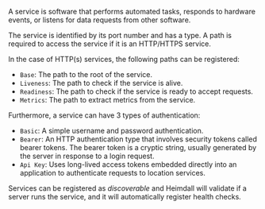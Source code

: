 A service is software that performs automated tasks, 
responds to hardware events, or listens for data 
requests from other software. 

The service is identified by its port number and has a 
type. A path is required to access the service if it 
is an HTTP/HTTPS service. 

In the case of HTTP(s) services, the following paths can be registered:

- `Base`: The path to the root of the service.
- `Liveness`: The path to check if the service is alive.
- `Readiness`: The path to check if the service is ready to accept requests.
- `Metrics`: The path to extract metrics from the service.

Furthermore, a service can have 3 types of authentication:

- `Basic`: A simple username and password authentication.
- `Bearer`: An HTTP authentication type that involves security tokens called bearer tokens. The bearer token is a cryptic string, usually generated by the server in response to a login request.
- `Api Key`: Uses long-lived access tokens embedded directly into an application to authenticate requests to location services.

Services can be registered as _discoverable_ and Heimdall will validate if a server runs the service, and it will automatically register health checks.

